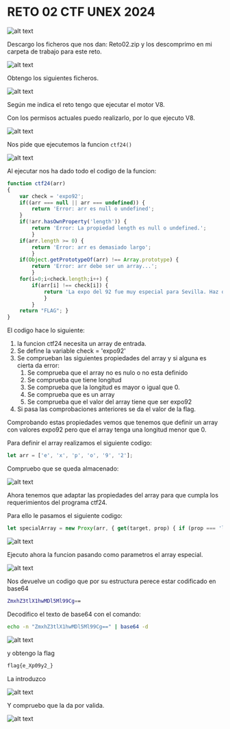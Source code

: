 # RETO 02 CTF UNEX 2024

![alt text](images/image.png)

Descargo los ficheros que nos dan: Reto02.zip y los descomprimo en mi carpeta de trabajo para este reto.

![alt text](images/image-1.png)

Obtengo los siguientes ficheros.

![alt text](images/image-2.png)

Según me indica el reto tengo que ejecutar el motor V8.

Con los permisos actuales puedo realizarlo, por lo que ejecuto V8.

![alt text](images/image-3.png)

Nos pide que ejecutemos la funcion `ctf24()`

![alt text](images/image-4.png)

Al ejecutar nos ha dado todo el codigo de la funcion:

```javascript
function ctf24(arr) 
{ 
    var check = 'expo92'; 
    if((arr === null || arr === undefined)) {
        return 'Error: arr es null o undefined'; 
    } 
    if(!arr.hasOwnProperty('length')) {
        return 'Error: La propiedad length es null o undefined.'; 
        } 
    if(arr.length >= 0) { 
        return 'Error: arr es demasiado largo'; 
        } 
    if(Object.getPrototypeOf(arr) !== Array.prototype) { 
        return 'Error: arr debe ser un array...'; 
        } 
    for(i=0;i<check.length;i++) {
        if(arr[i] !== check[i]) {
            return 'La expo del 92 fue muy especial para Sevilla. Haz que el valor sea '+check; 
            } 
        } 
    return "FLAG"; }
}
```

El codigo hace lo siguiente:

1. la funcion ctf24 necesita un array de entrada.
2. Se define la variable check = 'expo92'
3. Se comprueban las siguientes propiedades del array y si alguna es cierta da error:
   1. Se comprueba que el array no es nulo o no esta definido
   2. Se comprueba que tiene longitud
   3. Se comprueba que la longitud es mayor o igual que 0.
   4. Se comprueba que es un array
   5. Se comprueba que el valor del array tiene que ser expo92
4. Si pasa las comprobaciones anteriores se da el valor de la flag.

Comprobando estas propiedades vemos que tenemos que definir un array con valores expo92 pero que el array tenga una longitud menor que 0.

Para definir el array realizamos el siguiente codigo:

```javascript
let arr = ['e', 'x', 'p', 'o', '9', '2'];
```

Compruebo que se queda almacenado:

![alt text](images/image-5.png)

Ahora tenemos que adaptar las propiedades del array para que cumpla los requerimientos del programa ctf24.

Para ello le pasamos el siguiente codigo:

```javascript
let specialArray = new Proxy(arr, { get(target, prop) { if (prop === 'length') { return -1; } return target[prop]; }});
```

![alt text](images/image-6.png)

Ejecuto ahora la funcion pasando como parametros el array especial.

![alt text](images/image-7.png)

Nos devuelve un codigo que por su estructura perece estar codificado en base64 

```bash
ZmxhZ3tlX1hwMDl5Ml99Cg==
```

Decodifico el texto de base64 con el comando:

```bash
echo -n "ZmxhZ3tlX1hwMDl5Ml99Cg==" | base64 -d
```

![alt text](images/image-8.png)

y obtengo la flag

```bash
flag{e_Xp09y2_}
```

La introduzco 

![alt text](images/image-9.png)

Y compruebo que la da por valida.

![alt text](images/image-10.png)
